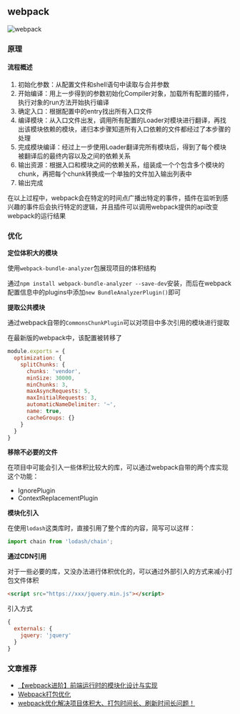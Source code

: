 ## webpack

![webpack](/Users/cherry/Desktop/peggy-interview-groups/assets/f909858b9ce8d2393f2488d272b03b04.jpg)

### 原理

#### 流程概述

1. 初始化参数：从配置文件和shell语句中读取与合并参数
2. 开始编译：用上一步得到的参数初始化Compiler对象，加载所有配置的插件，执行对象的run方法开始执行编译
3. 确定入口：根据配置中的entry找出所有入口文件
4. 编译模块：从入口文件出发，调用所有配置的Loader对模块进行翻译，再找出该模块依赖的模块，递归本步骤知道所有入口依赖的文件都经过了本步骤的处理
5. 完成模块编译：经过上一步使用Loader翻译完所有模块后，得到了每个模块被翻译后的最终内容以及之间的依赖关系
6. 输出资源：根据入口和模块之间的依赖关系，组装成一个个包含多个模块的chunk，再把每个chunk转换成一个单独的文件加入输出列表中
7. 输出完成

在以上过程中，webpack会在特定的时间点广播出特定的事件，插件在监听到感兴趣的事件后会执行特定的逻辑，并且插件可以调用webpack提供的api改变webpack的运行结果

### 优化

**定位体积大的模块**

使用`webpack-bundle-analyzer`包展现项目的体积结构

通过`npm install webpack-bundle-analyzer --save-dev`安装，而后在webpack配置信息中的plugins中添加`new BundleAnalyzerPlugin()`即可

**提取公共模块**

通过webpack自带的`CommonsChunkPlugin`可以对项目中多次引用的模块进行提取

在最新版的webpack中，该配置被转移了

```javascript
module.exports = {
  optimization: {
    splitChunks: {
      chunks: 'vendor',
      minSize: 30000,
      minChunks: 3,
      maxAsyncRequests: 5,
      maxInitialRequests: 3,
      automaticNameDelimiter: '~',
      name: true,
      cacheGroups: {}
    }
  }
}
```



**移除不必要的文件**

在项目中可能会引入一些体积比较大的库，可以通过webpack自带的两个库实现这个功能：

- IgnorePlugin
- ContextReplacementPlugin

**模块化引入**

在使用`lodash`这类库时，直接引用了整个库的内容，简写可以这样：

```javascript
import chain from 'lodash/chain';
```

**通过CDN引用**

对于一些必要的库，又没办法进行体积优化的，可以通过外部引入的方式来减小打包文件体积

```html
<script src="https://xxx/jquery.min.js"></script>
```

引入方式

```javascript
{
  externals: {
    jquery: 'jquery'
  }
}
```



### 文章推荐

- [【webpack进阶】前端运行时的模块化设计与实现](https://www.jianshu.com/p/b52b6996d612)
- [Webpack打包优化](https://juejin.im/post/5b1e303b6fb9a01e605fd0b3)
- [webpack优化解决项目体积大、打包时间长、刷新时间长问题！](https://juejin.im/post/5ed1c85df265da77190bbab4)

